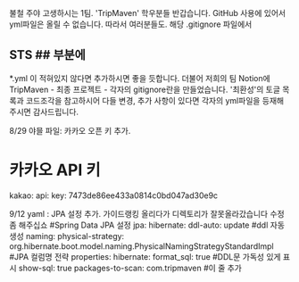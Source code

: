불철 주야 고생하시는 1팀. 'TripMaven' 학우분들 반갑습니다. 
GitHub 사용에 있어서 yml파일은 올릴 수 없습니다. 
따라서 여러분들도. 해당 .gitignore 파일에서 
## STS ## 부분에 
*.yml 이 적혀있지 않다면 추가하시면 좋을 듯합니다. 
더불어 저희의 팀 Notion에 TripMaven - 최종 프로젝트 - 각자의 gitignore란을 만들었습니다. 
'최환성'의 토글 목록과 코드조각을 참고하시어 다들 변경, 추가 사항이 있다면 각자의 yml파일을 등재해주시면 감사드립니다. 

8/29 야믈 파일: 카카오 오픈 키 추가.
# 카카오 API 키
kakao:
  api:
    key: 7473de86ee433a0814c0bd047ad30e9c

9/12 yaml : JPA 설정 추가.                  가이드랭킹 올리다가 디렉토리가 잘못올라갔습니다 수정좀 해주십쇼
#Spring Data JPA 설정
  jpa:
    hibernate:
      ddl-auto: update #ddl 자동 생성
      naming:
        physical-strategy: org.hibernate.boot.model.naming.PhysicalNamingStrategyStandardImpl #JPA 컬럼명 전략
    properties:
      hibernate:
        format_sql: true #DDL문 가독성 있게 표시
    show-sql: true
    packages-to-scan: com.tripmaven #이 줄 추가
